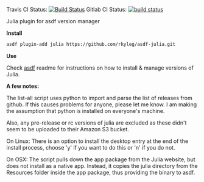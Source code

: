 Travis CI Status:
[![Build Status](https://travis-ci.org/rkyleg/asdf-julia.svg?branch=master)](https://travis-ci.org/rkyleg/asdf-julia)
Gitlab CI Status:
[![build status](https://gitlab.com/rkyleg/asdf-julia/badges/master/build.svg)](https://gitlab.com/rkyleg/asdf-julia/commits/master)

Julia plugin for asdf version manager

**Install**

```bash
asdf plugin-add julia https://github.com/rkyleg/asdf-julia.git
```

**Use**

Check [asdf](ashttps://github.com/asdf-vm/asdfdf) readme for instructions on how to install & manage versions of Julia.

**A few notes:**

The list-all script uses python to import and parse the list of releases from github.
If this causes problems for anyone, please let me know. I am making the assumption that python is
installed on everyone's machine.

Also, any pre-release or rc versions of julia are excluded as these didn't seem to be uploaded to their 
Amazon S3 bucket. 

On Linux:
There is an option to install the desktop entry at the end of the install process, 
choose 'y' if you want to do this or 'n' if you do not. 

On OSX:
The script pulls down the app package from the Julia website, but does not install 
as a native app. Instead, it copies the julia directory from the Resources folder 
inside the app package, thus providing the binary to asdf. 
